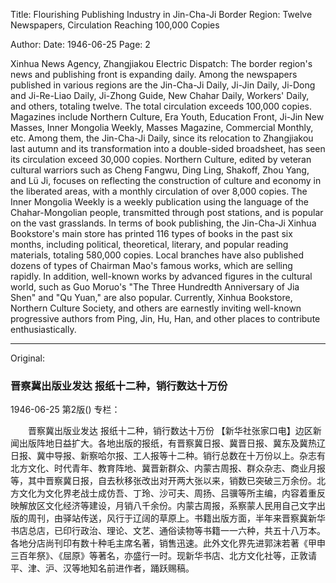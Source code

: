 Title: Flourishing Publishing Industry in Jin-Cha-Ji Border Region: Twelve Newspapers, Circulation Reaching 100,000 Copies

Author:
Date: 1946-06-25
Page: 2

Xinhua News Agency, Zhangjiakou Electric Dispatch: The border region's news and publishing front is expanding daily. Among the newspapers published in various regions are the Jin-Cha-Ji Daily, Ji-Jin Daily, Ji-Dong and Ji-Re-Liao Daily, Ji-Zhong Guide, New Chahar Daily, Workers' Daily, and others, totaling twelve. The total circulation exceeds 100,000 copies. Magazines include Northern Culture, Era Youth, Education Front, Ji-Jin New Masses, Inner Mongolia Weekly, Masses Magazine, Commercial Monthly, etc. Among them, the Jin-Cha-Ji Daily, since its relocation to Zhangjiakou last autumn and its transformation into a double-sided broadsheet, has seen its circulation exceed 30,000 copies. Northern Culture, edited by veteran cultural warriors such as Cheng Fangwu, Ding Ling, Shakoff, Zhou Yang, and Lü Ji, focuses on reflecting the construction of culture and economy in the liberated areas, with a monthly circulation of over 8,000 copies. The Inner Mongolia Weekly is a weekly publication using the language of the Chahar-Mongolian people, transmitted through post stations, and is popular on the vast grasslands. In terms of book publishing, the Jin-Cha-Ji Xinhua Bookstore's main store has printed 116 types of books in the past six months, including political, theoretical, literary, and popular reading materials, totaling 580,000 copies. Local branches have also published dozens of types of Chairman Mao's famous works, which are selling rapidly. In addition, well-known works by advanced figures in the cultural world, such as Guo Moruo's "The Three Hundredth Anniversary of Jia Shen" and "Qu Yuan," are also popular. Currently, Xinhua Bookstore, Northern Culture Society, and others are earnestly inviting well-known progressive authors from Ping, Jin, Hu, Han, and other places to contribute enthusiastically.



<hr /> 

Original: 


### 晋察冀出版业发达  报纸十二种，销行数达十万份

1946-06-25
第2版()
专栏：

　　晋察冀出版业发达
    报纸十二种，销行数达十万份
    【新华社张家口电】边区新闻出版阵地日益扩大。各地出版的报纸，有晋察冀日报、冀晋日报、冀东及冀热辽日报、冀中导报、新察哈尔报、工人报等十二种。销行总数在十万份以上。杂志有北方文化、时代青年、教育阵地、冀晋新群众、内蒙古周报、群众杂志、商业月报等，其中晋察冀日报，自去秋移张改出对开两大张以来，销数已突破三万余份。北方文化为文化界老战士成仿吾、丁玲、沙可夫、周扬、吕骥等所主编，内容着重反映解放区文化经济等建设，月销八千余份。内蒙古周报，系察蒙人民用自己文字出版的周刊，由驿站传送，风行于辽阔的草原上。书籍出版方面，半年来晋察冀新华书店总店，已印行政治、理论、文艺、通俗读物等书籍一一六种，共五十八万本。各地分店尚刊印有数十种毛主席名著，销售迅速。此外文化界先进郭沫若著《甲申三百年祭》、《屈原》等著名，亦盛行一时。现新华书店、北方文化社等，正敦请平、津、沪、汉等地知名前进作者，踊跃赐稿。
